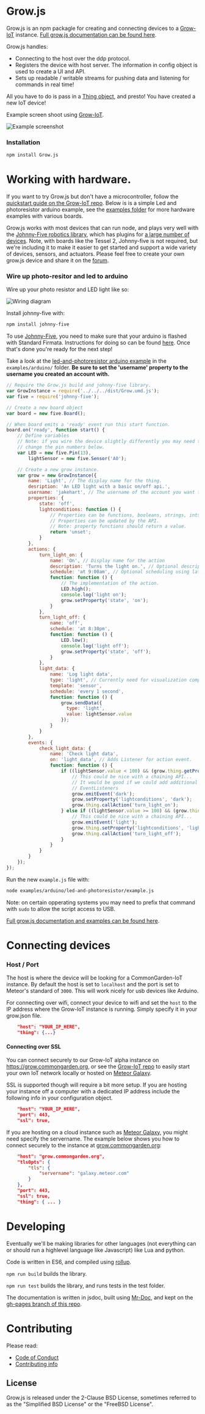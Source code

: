 # Grow.js

Grow.js is an npm packagle for creating and connecting devices to a [Grow-IoT](https://github.com/CommonGarden/Grow-IoT) instance. [Full grow.js documentation can be found here](http://commongarden.github.io/Grow.js/docs/).

Grow.js handles:
* Connecting to the host over the ddp protocol.
* Registers the device with host server. The information in config object is used to create a UI and API.
* Sets up readable / writable streams for pushing data and listening for commands in real time!

All you have to do is pass in a [Thing object](https://github.com/CommonGarden/Thing.js), and presto! You have created a new IoT device!

Example screen shoot using [Grow-IoT](https://github.com/CommonGarden/Grow-IoT).

![Example screenshot](https://raw.githubusercontent.com/CommonGarden/Grow-IoT/master/public/example.png)

### Installation

```bash
npm install Grow.js
```

# Working with hardware.

If you want to try Grow.js but don't have a microcontroller, follow the [quickstart guide on the Grow-IoT repo](https://github.com/CommonGarden/Grow-IoT). Below is is a simple Led and photoresistor arduino example, see the [examples folder](https://github.com/CommonGarden/grow.js/tree/master/examples) for more hardware examples with various boards. 

Grow.js works with most devices that can run node, and plays very well with the [Johnny-Five robotics library](http://johnny-five.io/), which has plugins for [a large number of devices](http://johnny-five.io/#platform-support). Note, with boards like the Tessel 2, Johnny-five is not required, but we're including it to make it easier to get started and support a wide variety of devices, sensors, and actuators. Please feel free to create your own grow.js device and share it on the [forum](http://forum.commongarden.org/).

### Wire up photo-resitor and led to arduino
Wire up your photo resistor and LED light like so:

![Wiring diagram](https://raw.githubusercontent.com/CommonGarden/Grow.js/master/examples/arduino/led-and-photoresistor/Arduino-night-light-circuit.png)

Install johnny-five with:

```bash
npm install johnny-five
```

To use [Johnny-Five](http://johnny-five.io/), you need to make sure that your arduino is flashed with Standard Firmata. Instructions for doing so can be found [here](https://github.com/rwaldron/johnny-five/wiki/Getting-Started#trouble-shooting). Once that's done you're ready for the next step!

Take a look at the [led-and-photoresistor arduino example](https://github.com/CommonGarden/Grow.js/tree/master/examples/arduino/led-and-photoresistor) in the `examples/arduino/` folder. **Be sure to set the 'username' property to the username you created an account with.**

```javascript
// Require the Grow.js build and johnny-five library.
var GrowInstance = require('../../../dist/Grow.umd.js');
var five = require('johnny-five');

// Create a new board object
var board = new five.Board();

// When board emits a 'ready' event run this start function.
board.on('ready', function start() {
    // Define variables
    // Note: if you wire the device slightly differently you may need to
    // change the pin numbers below.
    var LED = new five.Pin(13),
        lightSensor = new five.Sensor('A0');

    // Create a new grow instance.
    var grow = new GrowInstance({
        name: 'Light', // The display name for the thing.
        desription: 'An LED light with a basic on/off api.',
        username: 'jakehart', // The username of the account you want this device to be added to.
        properties: {
            state: 'off',
            lightconditions: function () {
                // Properties can be functions, booleans, strings, ints, objects, lists, etc.
                // Properties can be updated by the API.
                // Note: property functions should return a value.
                return 'unset';
            }
        },
        actions: {
            turn_light_on: {
                name: 'On', // Display name for the action
                description: 'Turns the light on.', // Optional description
                schedule: 'at 9:00am', // Optional scheduling using later.js
                function: function () {
                    // The implementation of the action.
                    LED.high();
                    console.log('light on');
                    grow.setProperty('state', 'on');
                }
            },
            turn_light_off: {
                name: 'off',
                schedule: 'at 8:30pm',
                function: function () {
                    LED.low();
                    console.log('light off');
                    grow.setProperty('state', 'off');
                }
            },
            light_data: {
                name: 'Log light data', 
                type: 'light', // Currently need for visualization component... HACK.
                template: 'sensor',
                schedule: 'every 1 second',
                function: function () {
                    grow.sendData({
                      type: 'light',
                      value: lightSensor.value
                    });
                }
            }
        },
        events: {
            check_light_data: {
                name: 'Check light data',
                on: 'light_data', // Adds Listener for action event.
                function: function () {
                    if ((lightSensor.value < 100) && (grow.thing.getProperty('lightconditions') != 'dark')) {
                        // This could be nice with a chaining API...
                        // It would be good if we could add additional rules with the environment.
                        // EventListeners
                        grow.emitEvent('dark');
                        grow.setProperty('lightconditions', 'dark');
                        grow.thing.callAction('turn_light_on');
                    } else if ((lightSensor.value >= 100) && (grow.thing.getProperty('lightconditions') != 'light')) {
                        // This could be nice with a chaining API...
                        grow.emitEvent('light');
                        grow.thing.setProperty('lightconditions', 'light');
                        grow.thing.callAction('turn_light_off');
                    }
                }
            }
        }
    });
});
```

Run the new `example.js` file with:

```bash
node examples/arduino/led-and-photoresistor/example.js
```

Note: on certain opperating systems you may need to prefix that command with `sudo` to allow the script access to USB.

[Full grow.js documentation and examples can be found here](http://commongarden.github.io/Grow.js/docs/).

# Connecting devices
### Host / Port
The host is where the device will be looking for a CommonGarden-IoT instance. By default the host is set to `localhost` and the port is set to Meteor's standard of `3000`. This will work nicely for usb devices like Arduino.

For connecting over wifi, connect your device to wifi and set the `host` to the IP address where the Grow-IoT instance is running. Simply specify it in your grow.json file.

```json
    "host": "YOUR_IP_HERE",
    "thing": {...}
```

#### Connecting over SSL
You can connect securely to our Grow-IoT alpha instance on https://grow.commongarden.org, or see the [Grow-IoT repo](https://github.com/CommonGarden/Grow-IoT) to easily start your own IoT network locally or hosted on [Meteor Galaxy](https://galaxy.meteor.com).

SSL is supported though will require a bit more setup. If you are hosting your instance off a computer with a dedicated IP address include the following info in your configuration object.

```json
    "host": "YOUR_IP_HERE",
    "port": 443,
    "ssl": true,
```

If you are hosting on a cloud instance such as [Meteor Galaxy](https://galaxy.meteor.com), you might need specify the servername. The example below shows you how to connect securely to the instance at [grow.commongarden.org](https://grow.commongarden.org):

```json
    "host": "grow.commongarden.org",
    "tlsOpts": {
        "tls": {
            "servername": "galaxy.meteor.com"
        }
    },
    "port": 443,
    "ssl": true,
    "thing": { ... }
```

# Developing

Eventually we'll be making libraries for other languages (not everything can or should run a highlevel language like Javascript) like Lua and python.

Code is written in ES6, and compiled using [rollup](https://github.com/rollup/rollup).

`npm run build` builds the library.

`npm run test` builds the library, and runs tests in the test folder.

The documentation is written in jsdoc, built using [Mr-Doc](https://mr-doc.github.io/), and kept on the [gh-pages branch of this repo](https://github.com/CommonGarden/Grow.js/tree/gh-pages).

# Contributing

Please read:
* [Code of Conduct](https://github.com/CommonGarden/Organization/blob/master/code-of-conduct.md)
* [Contributing info](https://github.com/CommonGarden/Organization/blob/master/contributing.md)

<!-- ### Reach out
Get involved with our community in any way you are interested: -->

<!-- * [Join us on Slack](http://slack.commongarden.org) — Collaboration and real time discussions. -->
<!-- * [Forum](http://forum.commongarden.org/) — General discussion and support by the Common Garden community. -->

## License
Grow.js is released under the 2-Clause BSD License, sometimes referred to as the "Simplified BSD License" or the "FreeBSD License".

